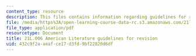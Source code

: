 ```yaml
---
content_type: resource
description: This files contains information regarding guidelines for revision.
file: /media/https%3A/open-learning-course-data-rc.s3.amazonaws.com/21l-006-american-literature-spring-2013/432c9f2aaeafce17d3fd9bf22820d6df_MIT21L_006S13_revision.pdf
file_type: application/pdf
resourcetype: Document
title: 21L.006 American Literature guidelines for revision
uid: 432c9f2a-aeaf-ce17-d3fd-9bf22820d6df
---
```

